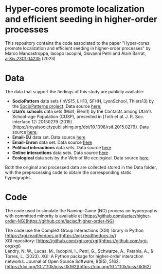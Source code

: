 # Hyper-cores promote localization and efficient seeding in higher-order processes
This repository contains the code associated to the paper "Hyper-cores promote localization and efficient seeding in higher-order processes" by Marco Mancastroppa, Iacopo Iacopini, Giovanni Petri and Alain Barrat, [arXiv:2301.04235](https://arxiv.org/abs/2301.04235) (2023)
# Data
The data that support the findings of this study are publicly available:
* **SocioPattern** data sets (InVS15, LH10, SFHH, LyonSchool, Thiers13) by the [SocioPatterns project](http://www.sociopatterns.org/). Data source [here](http://www.sociopatterns.org/datasets/);
* **Utah’s schools** data sets (Mid1, Elem1) by the Contacts among Utah's School-age Population (CUSP), presented in [Toth et al. J. R. Soc. Interface 12: 20150279 (2015)(https://royalsocietypublishing.org/doi/10.1098/rsif.2015.0279}. Data source [here](https://royalsocietypublishing.org/doi/suppl/10.1098/rsif.2015.0279);
* **Email-EU** data set. Data source [here](https://www.cs.cornell.edu/~arb/data/)
* **Email-Enron** data set. Data source [here](https://www.cs.cornell.edu/~arb/data/)
* **Political interactions** data sets. Data source [here](https://www.cs.cornell.edu/~arb/data/)
* **Online interactions** data sets. Data source [here](https://www.cs.cornell.edu/~arb/data/)
* **Ecological** data sets by the Web of life ecological. Data source [here](https://www.web-of-life.es).

Both the original and processed data are collected stored in the Data folder, with the preprocessing code to obtain the corresponding static hypergraphs.
# Code

The code used to simulate the Naming-Game (NG) process on hypergraphs with committed minority is available at [https://github.com/iaciac/higher-order-NG](https://github.com/iaciac/higher-order-NG)

The code use the CompleX Group Interactions (XGI) library in Python [https://xgi.readthedocs.io](https://xgi.readthedocs.io/)  
XGI repository: [https://github.com/xgi-org/xgi](https://github.com/xgi-org/xgi)  
Landry, N. W., Lucas, M., Iacopini, I., Petri, G., Schwarze, A., Patania, A., & Torres, L. (2023). XGI: A Python package for higher-order interaction networks. Journal of Open Source Software, 8(85), 5162. [https://doi.org/10.21105/joss.05162](https://doi.org/10.21105/joss.05162)
